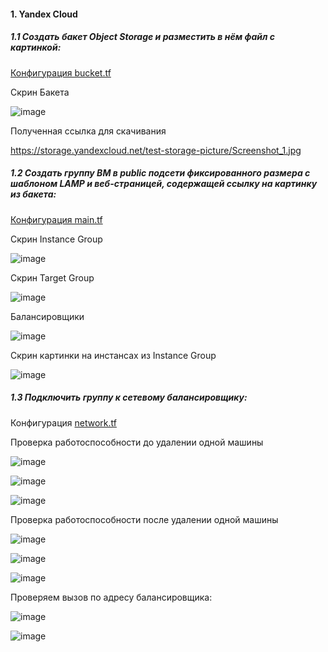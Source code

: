 #### 1. Yandex Cloud

##### 1.1 Создать бакет Object Storage и разместить в нём файл с картинкой:

[Конфигурация bucket.tf](https://github.com/inyushov/devops-netology/blob/main/work/clopro-02/src/bucket.tf)

Скрин Бакета

![image](https://github.com/inyushov/devops-netology/assets/127683348/c2e30ab5-ec74-443e-b451-f3c8d26cf416)

Полученная ссылка для скачивания

https://storage.yandexcloud.net/test-storage-picture/Screenshot_1.jpg

##### 1.2 Создать группу ВМ в public подсети фиксированного размера с шаблоном LAMP и веб-страницей, содержащей ссылку на картинку из бакета:

[Конфигурация main.tf](https://github.com/inyushov/devops-netology/blob/main/work/clopro-02/src/main.tf)

Скрин Instance Group

![image](https://github.com/inyushov/devops-netology/assets/127683348/37b67ed5-1c13-46a7-9670-411a3f6ee616)

Скрин Target Group

![image](https://github.com/inyushov/devops-netology/assets/127683348/e507d33a-820e-4c74-a150-2c5272d5cd3d)

Балансировщики

![image](https://github.com/inyushov/devops-netology/assets/127683348/d38e6911-15be-4ddf-8f1b-43e00081c0f5)

Скрин картинки на инстансах из Instance Group

![image](https://github.com/inyushov/devops-netology/assets/127683348/f230cb91-3749-4c63-bf62-4af6690b62c0)

##### 1.3 Подключить группу к сетевому балансировщику:

Конфигурация [network.tf](https://github.com/inyushov/devops-netology/blob/main/work/clopro-02/src/network.tf)

Проверка работоспособности до удалении одной машины

![image](https://github.com/inyushov/devops-netology/assets/127683348/2f2ccc96-434c-45fe-8ccb-4659cfe56d88)

![image](https://github.com/inyushov/devops-netology/assets/127683348/427cc0de-670d-49c6-a37b-b6757d8fbf23)

![image](https://github.com/inyushov/devops-netology/assets/127683348/f230cb91-3749-4c63-bf62-4af6690b62c0)

Проверка работоспособности после удалении одной машины

![image](https://github.com/inyushov/devops-netology/assets/127683348/a84aa5ae-7177-484f-ab50-d7e69ced9ede)

![image](https://github.com/inyushov/devops-netology/assets/127683348/91a2a176-7c62-4c65-b36d-a7f6781aba12)

![image](https://github.com/inyushov/devops-netology/assets/127683348/f86dac98-e6f8-4b82-a4a6-ba2e9298ab83)

Проверяем вызов по адресу балансировщика:

![image](https://github.com/inyushov/devops-netology/assets/127683348/b5d3ff11-6e9b-4c0a-a539-1c40d6d27aec)

![image](https://github.com/inyushov/devops-netology/assets/127683348/238d03d6-57f2-4005-99e7-7621f04cc829)






